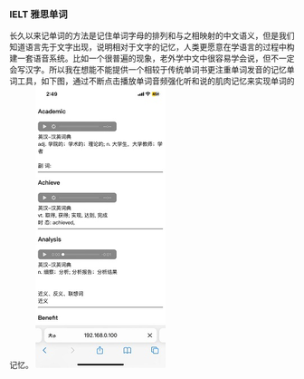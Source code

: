 ### IELT 雅思单词
长久以来记单词的方法是记住单词字母的排列和与之相映射的中文语义，但是我们知道语言先于文字出现，说明相对于文字的记忆，人类更愿意在学语言的过程中构建一套语音系统。比如一个很普遍的现象，老外学中文中很容易学会说，但不一定会写汉字。所以我在想能不能提供一个相较于传统单词书更注重单词发音的记忆单词工具，如下图，通过不断点击播放单词音频强化听和说的肌肉记忆来实现单词的记忆。
<img src="./app-page.jpeg" width="230">